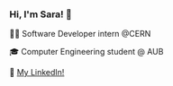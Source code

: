 ### Hi, I'm Sara! 👋

<!--
**SarahAbbass/SarahAbbass** is a ✨ _special_ ✨ repository because its `README.md` (this file) appears on your GitHub profile.

Here are some ideas to get you started:

- 🔭 I’m currently working on ...
- 🌱 I’m currently learning ...
- 👯 I’m looking to collaborate on ...
- 🤔 I’m looking for help with ...
- 💬 Ask me about ...
- 📫 How to reach me: ...
- 😄 Pronouns: ...
- ⚡ Fun fact: ...
-->

:woman_technologist: Software Developer intern @CERN

:mortar_board: Computer Engineering student @ AUB

:link: [My LinkedIn!](linkedin.com/in/sara-abbas-2001)
